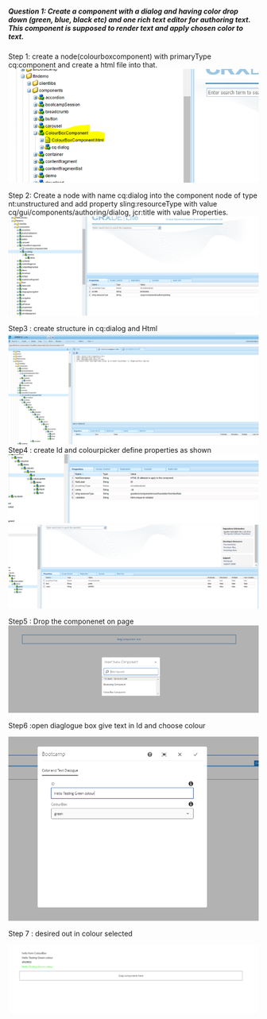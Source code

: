 ##### Question 1: Create a component with a dialog and having color drop down (green, blue, black etc) and one rich text editor for authoring text. This component is supposed to render text and apply chosen color to text.

Step 1: create a node(colourboxcomponent) with primaryType cq:component and create a html file into that.
![img_49.png](img_49.png)

Step 2: Create a node with name cq:dialog into the component node of type nt:unstructured and add property sling:resourceType with value cq/gui/components/authoring/dialog, jcr:title with value Properties.
![img_51.png](img_51.png)

Step3 : create structure in cq:dialog and Html
![img_46.png](img_46.png)
 Step4 : create Id  and colourpicker define properties as shown
![img_52.png](img_52.png)
![img_53.png](img_53.png)


Step5 : Drop the componenet on page
![img_45.png](img_45.png)

Step6 :open diaglogue box give text in Id and choose colour

![img_47.png](img_47.png)
 
Step 7 : desired out in colour selected

![img_48.png](img_48.png)